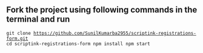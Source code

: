 ## Fork the project using following commands in the terminal and run
<code>git clone https://github.com/SunilKumarba2955/scriptink-registrations-form.git
cd scriptink-registrations-form
npm install
npm start
</code>